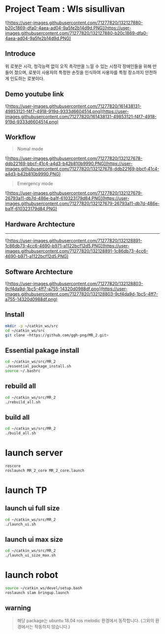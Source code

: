[]()

# Project Team : Wls sisullivan

![https://user-images.githubusercontent.com/71277820/132127880-b20c1869-dfa0-4aea-ad04-9a5fe2b14d9d.PNG](https://user-images.githubusercontent.com/71277820/132127880-b20c1869-dfa0-4aea-ad04-9a5fe2b14d9d.PNG)

## Introduce

위 로봇은 시각, 청각능력 없이 오직 촉각만을 느낄 수 있는 시청각 장애인들을 위해 만들어 졌으며, 로봇이 사용자의 특정한 손짓을 인식하여 사용자를 특정 장소까지 안전하게 인도하는 로봇이다.

## Demo youtube link

![https://user-images.githubusercontent.com/71277820/161438131-49853121-f4f7-4918-919d-9333d6604514.png](https://user-images.githubusercontent.com/71277820/161438131-49853121-f4f7-4918-919d-9333d6604514.png)

## Workflow

> Nomal mode
> 

![https://user-images.githubusercontent.com/71277820/132127678-ddb22169-bbcf-41c4-a4d3-b42b810b9990.PNG](https://user-images.githubusercontent.com/71277820/132127678-ddb22169-bbcf-41c4-a4d3-b42b810b9990.PNG)

> Emergency mode
> 

![https://user-images.githubusercontent.com/71277820/132127679-26793a11-db7d-486e-ba1f-610323179d84.PNG](https://user-images.githubusercontent.com/71277820/132127679-26793a11-db7d-486e-ba1f-610323179d84.PNG)

## Hardware Archtecture

---

![https://user-images.githubusercontent.com/71277820/132128891-1c86db73-4cc6-4690-b971-a1122bcf12d5.PNG](https://user-images.githubusercontent.com/71277820/132128891-1c86db73-4cc6-4690-b971-a1122bcf12d5.PNG)

## Software Archtecture

![https://user-images.githubusercontent.com/71277820/132128803-9cf4da9d-1bc5-4ff7-a755-14320d0988df.png](https://user-images.githubusercontent.com/71277820/132128803-9cf4da9d-1bc5-4ff7-a755-14320d0988df.png)

## Install

```bash
mkdir -p ~/catkin_ws/src
cd ~/catkin_ws/src
git clone <https://github.com/ggh-png/MR_2.git>

```

## Essential pakage install

```bash
cd ~/catkin_ws/src/MR_2
./essential_package_install.sh
source ~/.bashrc

```

## rebuild all

```bash
cd ~/catkin_ws/src/MR_2
./rebuild_all.sh

```

## build all

```bash
cd ~/catkin_ws/src/MR_2
./build_all.sh

```

# launch server

```bash
roscore
roslaunch MR_2_core MR_2_core.launch

```

# launch TP

## launch ui full size

```bash
cd ~/catkin_ws/src/MR_2
./launch_ui.sh

```

## launch ui max size

```bash
cd ~/catkin_ws/src/MR_2
./launch_ui_size_max.sh

```

# launch robot

```bash
source ~/catkin_ws/devel/setup.bash
roslaunch slam bringup.launch

```

## warning

> 해당 package는 ubuntu 18.04 ros melodic 환경에서 동작합니다.
(그외의 환경에서는 작동하지 않습니다.)
>
